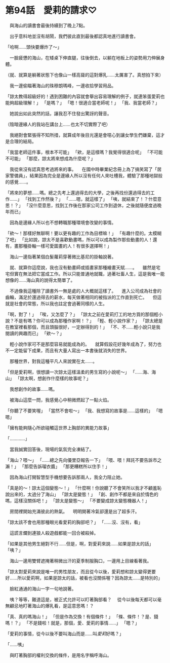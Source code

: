 # 第94話　愛莉的請求♡

　與海山的讀書會最後持續到了晚上7點。

　出乎意料地並沒有胡鬧，我們彼此直到最後都認真地進行讀書會。

「哈啊……頭快要爆炸了～」

　一臉疲憊的海山，在矮桌下伸直腿，往後倒去，以躺在地板上的姿勢用力伸展身體。

（就、就算是躺著狀態下也像山一樣高聳的這對爆乳……太厲害了。真想拍下來）

　我一邊偷瞄著海山的珠穆朗瑪峰，一邊收拾學習用品。

「諒太教得超級好的！遇到困難的內容就會舉出容易理解的例子，就連笨蛋愛莉也能夠超級理解！」
「是嗎？」
「嗯！很適合當老師呢！」
「我、我當老師？」

　她說出如此突然的話，讓我忍不住發出驚訝的聲音。

（陰暗邊緣人的我站在講台上……也太不切實際了吧）

　我絕對會緊張得不知所措，就算成年後目光還是會噁心到讓女學生們嫌棄，這才是合理的結局。

「我當老師這件事，根本不可能」
「欸，是這樣嗎？我覺得很適合呢」
「不可能不可能」
「那麼，諒太將來想成為什麼呢？」

　我從來沒有認真思考過將來的事。
　在國中時畢業紀念冊上為了搞笑寫了「居家警備員」，結果因為完全是邊緣人所以沒有任何人來吐槽我，體驗了那種地獄般的感覺……。

「將來的夢想……嗎。總之先考上還過得去的大學，之後再找份還過得去的工作……」
「找到工作然後？」
「……嗯，就這樣了」
「咦，就結束了！？什麼意思！？」
「沒什麼意思，找到工作後在那家公司工作到退休，之後就隨便度過晚年而已」

　因為是邊緣人所以也不想轉職那種環境會改變的事情。

「欸～！那樣好無聊啊！要以更有趣的工作為目標嘛！」
「有趣什麼的。太模糊了吧」
「比如說，諒太不是喜歡動畫嗎，所以可以成為製作那些動畫的人！還有，畫那種掛軸一樣可愛圖畫的人！有很多選擇啊！」

　海山一邊指著某個白髮蘿莉穿著微比基尼的掛軸說著。

　就、就算你這麼說，我也沒有動畫師或插畫家那種繪畫天賦……。
　雖然是宅宅但實在無法把它當成工作。所以只能普通地就職，過著社畜人生，這是我唯一能想像的……海山真的說得太簡單了。

　不過像我這種除了讀書外一無是處的人大概就這樣了。
　進入公司成為社會的齒輪，滿足於還過得去的薪水，每天做著相同的被指派的工作直到死亡。
　但這就是社會的常態，所以我也註定會過著同樣的人生。

「啊，對了！」
「唉，又怎麼了？」
「諒太之前在愛莉打工的地方買的那個輕小說？不是有嗎？你可以成為那種作家啊！？」
「輕、輕小說作家？」
「諒太總是在教室裡看那個，而且頭腦很好，一定辦得到的！」
「不、不……輕小說只是我閱讀的興趣而已」
「欸～？」

　輕小說作家可不是那麼容易就能成為的。
　就算假設花好幾年成為了，努力也不一定能留下成果，而且有大量人寫出一本書後就消失的世界。

　那種世界，對我這種平凡人來說實在太……。

「但是愛莉啊，很想讀一次諒太這樣溫柔的男生寫的小說呢～」
「……海、海山」
「諒太啊，想創作什麼樣的故事呢？」

　我想創作的故事……嗎。

　被海山這麼一問，我感覺心中稍微燃起了一點火焰。

「你聽了不要笑喔」
「當然不會啦～」
「我、我想寫的故事是……這樣的」
「嗯嗯」

「擁有能夠隨心所欲碰觸這世界上胸部的異能力故事」

「…………」

　當我誠實回答後，現場的氣氛完全凍結了。

「海山？喂～」
「……總之先向優里亞報告一下」
「喂、喂！拜託不要告訴市之瀨！」
「那麼告訴瑠衣醬」
「那更糟糕所以住手！」

　因為海山打開智慧型手機想要告訴那兩人，我全力阻止她。

「真是的～！諒太這個變態～！」
「什麼啊！你說聽了不會笑所以我才不顧羞恥說出來的，太過分了海山」
「諒太是變態！」
「創、創作不都是來自於情色的嗎，這樣沒關係吧！」
「諒太是變態～」
「不要變成諒太變態機器人！」

　房間裡開始充滿彼此的熱氣。
　明明開著冷氣卻還是出了超多汗。

「諒太該不會也用那種眼光看愛莉的胸部吧？」
「……沒、沒有，看」

　這謊言爛到連狼人殺遊戲都能一回合被殺掉。

「如果是其他男生絕對不行……但是，啊，對愛莉來說……如果是諒太的話」
「咦？」

　海山一邊用雙臂遮掩著稍微出汗的夏季制服胸口，一邊用上目線看著我。

「諒太對愛莉來說是唯一的男性朋友，而且從今以後，愛莉想和諒太變得更要好……所以愛莉啊，如果是諒太的話，被看也沒關係喔？因為諒太……是特別的」

　臉紅通通的海山一字一句地說著。

　咦？等等，難道這是，被正式允許可以盯著胸部看？
　從今以後每天都可以毫無顧忌地盯著海山的爆乳看，是這意思嗎！？

「真、真的嗎海山！」
「但是作為交換！有個條件！」
「條、條件！？是、錢嗎！？」
「不是錢啦！就是，那個，愛、愛莉的事情……」
「嗯？」

「愛莉的事情，從今以後不要叫海山而是……叫*愛莉*好嗎？」

「……咦」

　與盯著胸部的權利交換的條件，是用名字稱呼海山。